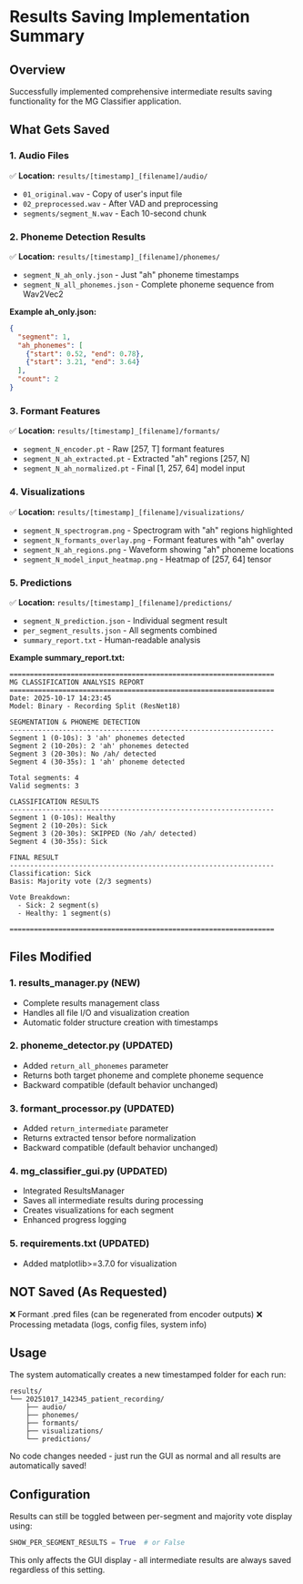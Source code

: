 # Results Saving Implementation Summary

## Overview
Successfully implemented comprehensive intermediate results saving functionality for the MG Classifier application.

## What Gets Saved

### 1. Audio Files
✅ **Location:** `results/[timestamp]_[filename]/audio/`
- `01_original.wav` - Copy of user's input file
- `02_preprocessed.wav` - After VAD and preprocessing
- `segments/segment_N.wav` - Each 10-second chunk

### 2. Phoneme Detection Results
✅ **Location:** `results/[timestamp]_[filename]/phonemes/`
- `segment_N_ah_only.json` - Just "ah" phoneme timestamps
- `segment_N_all_phonemes.json` - Complete phoneme sequence from Wav2Vec2

**Example ah_only.json:**
```json
{
  "segment": 1,
  "ah_phonemes": [
    {"start": 0.52, "end": 0.78},
    {"start": 3.21, "end": 3.64}
  ],
  "count": 2
}
```

### 3. Formant Features
✅ **Location:** `results/[timestamp]_[filename]/formants/`
- `segment_N_encoder.pt` - Raw [257, T] formant features
- `segment_N_ah_extracted.pt` - Extracted "ah" regions [257, N]
- `segment_N_ah_normalized.pt` - Final [1, 257, 64] model input

### 4. Visualizations
✅ **Location:** `results/[timestamp]_[filename]/visualizations/`
- `segment_N_spectrogram.png` - Spectrogram with "ah" regions highlighted
- `segment_N_formants_overlay.png` - Formant features with "ah" overlay
- `segment_N_ah_regions.png` - Waveform showing "ah" phoneme locations
- `segment_N_model_input_heatmap.png` - Heatmap of [257, 64] tensor

### 5. Predictions
✅ **Location:** `results/[timestamp]_[filename]/predictions/`
- `segment_N_prediction.json` - Individual segment result
- `per_segment_results.json` - All segments combined
- `summary_report.txt` - Human-readable analysis

**Example summary_report.txt:**
```
=================================================================
MG CLASSIFICATION ANALYSIS REPORT
=================================================================
Date: 2025-10-17 14:23:45
Model: Binary - Recording Split (ResNet18)

SEGMENTATION & PHONEME DETECTION
-----------------------------------------------------------------
Segment 1 (0-10s): 3 'ah' phonemes detected
Segment 2 (10-20s): 2 'ah' phonemes detected
Segment 3 (20-30s): No /ah/ detected
Segment 4 (30-35s): 1 'ah' phoneme detected

Total segments: 4
Valid segments: 3

CLASSIFICATION RESULTS
-----------------------------------------------------------------
Segment 1 (0-10s): Healthy
Segment 2 (10-20s): Sick
Segment 3 (20-30s): SKIPPED (No /ah/ detected)
Segment 4 (30-35s): Sick

FINAL RESULT
-----------------------------------------------------------------
Classification: Sick
Basis: Majority vote (2/3 segments)

Vote Breakdown:
  - Sick: 2 segment(s)
  - Healthy: 1 segment(s)

=================================================================
```

## Files Modified

### 1. **results_manager.py** (NEW)
- Complete results management class
- Handles all file I/O and visualization creation
- Automatic folder structure creation with timestamps

### 2. **phoneme_detector.py** (UPDATED)
- Added `return_all_phonemes` parameter
- Returns both target phoneme and complete phoneme sequence
- Backward compatible (default behavior unchanged)

### 3. **formant_processor.py** (UPDATED)
- Added `return_intermediate` parameter
- Returns extracted tensor before normalization
- Backward compatible (default behavior unchanged)

### 4. **mg_classifier_gui.py** (UPDATED)
- Integrated ResultsManager
- Saves all intermediate results during processing
- Creates visualizations for each segment
- Enhanced progress logging

### 5. **requirements.txt** (UPDATED)
- Added matplotlib>=3.7.0 for visualization

## NOT Saved (As Requested)
❌ Formant .pred files (can be regenerated from encoder outputs)
❌ Processing metadata (logs, config files, system info)

## Usage

The system automatically creates a new timestamped folder for each run:
```
results/
└── 20251017_142345_patient_recording/
    ├── audio/
    ├── phonemes/
    ├── formants/
    ├── visualizations/
    └── predictions/
```

No code changes needed - just run the GUI as normal and all results are automatically saved!

## Configuration

Results can still be toggled between per-segment and majority vote display using:
```python
SHOW_PER_SEGMENT_RESULTS = True  # or False
```

This only affects the GUI display - all intermediate results are always saved regardless of this setting.
